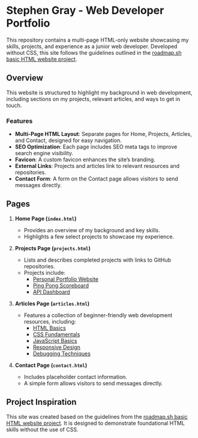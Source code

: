 # Stephen Gray - Web Developer Portfolio

This repository contains a multi-page HTML-only website showcasing my skills, projects, and experience as a junior web developer. Developed without CSS, this site follows the guidelines outlined in the [roadmap.sh basic HTML website project](https://roadmap.sh/projects/basic-html-website).

## Overview

This website is structured to highlight my background in web development, including sections on my projects, relevant articles, and ways to get in touch.

### Features

- **Multi-Page HTML Layout**: Separate pages for Home, Projects, Articles, and Contact, designed for easy navigation.
- **SEO Optimization**: Each page includes SEO meta tags to improve search engine visibility.
- **Favicon**: A custom favicon enhances the site’s branding.
- **External Links**: Projects and articles link to relevant resources and repositories.
- **Contact Form**: A form on the Contact page allows visitors to send messages directly.

## Pages

1. **Home Page (`index.html`)**

   - Provides an overview of my background and key skills.
   - Highlights a few select projects to showcase my experience.

2. **Projects Page (`projects.html`)**

   - Lists and describes completed projects with links to GitHub repositories.
   - Projects include:
     - [Personal Portfolio Website](https://github.com/DevelopGray/developgray.github.io)
     - [Ping Pong Scoreboard](https://github.com/DevelopGray/PingPongScoreboard)
     - [API Dashboard](https://github.com/DevelopGray/api-dashboard)

3. **Articles Page (`articles.html`)**

   - Features a collection of beginner-friendly web development resources, including:
     - [HTML Basics](https://developer.mozilla.org/en-US/docs/Learn/HTML/Introduction_to_HTML)
     - [CSS Fundamentals](https://developer.mozilla.org/en-US/docs/Learn/CSS/First_steps)
     - [JavaScript Basics](https://developer.mozilla.org/en-US/docs/Learn/JavaScript/First_steps)
     - [Responsive Design](https://web.dev/responsive-web-design-basics/)
     - [Debugging Techniques](https://developer.mozilla.org/en-US/docs/Learn/Common_questions/What_are_browser_developer_tools)

4. **Contact Page (`contact.html`)**
   - Includes placeholder contact information.
   - A simple form allows visitors to send messages directly.

## Project Inspiration

This site was created based on the guidelines from the [roadmap.sh basic HTML website project](https://roadmap.sh/projects/basic-html-website). It is designed to demonstrate foundational HTML skills without the use of CSS.
